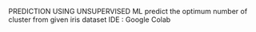PREDICTION USING UNSUPERVISED ML
predict the optimum number of cluster from given iris dataset
IDE : Google Colab
